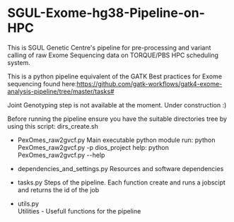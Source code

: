 # SGUL-Exome-hg38-Pipeline-on-HPC

This is SGUL Genetic Centre's pipeline for pre-processing and variant calling of raw Exome Sequencing data on TORQUE/PBS HPC scheduling system.

This is a python pipeline equivalent of the GATK Best practices for Exome sequencing found here:https://github.com/gatk-workflows/gatk4-exome-analysis-pipeline/tree/master/tasks#

Joint Genotyping step is not available at the moment. Under construction :)

Before running the pipeline ensure you have the suitable directories tree by using this script:
dirs_create.sh


* PexOmes_raw2gvcf.py
Main executable python module
run: python PexOmes_raw2gvcf.py -p dios_project
help: python PexOmes_raw2gvcf.py --help

* dependencies_and_settings.py
Resources and software dependencies

* tasks.py
Steps of the pipeline. Each function create and runs a jobscipt and returns the id of the job

* utils.py	
Utilities - Usefull functions for the pipeline
